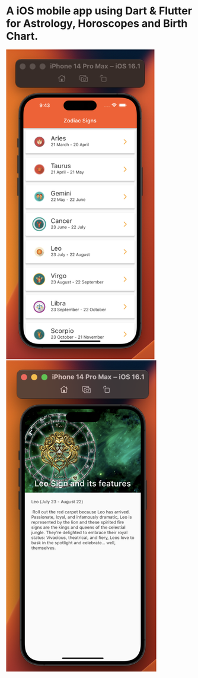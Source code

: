 # A iOS mobile app using Dart & Flutter for Astrology, Horoscopes and Birth Chart.


<!-- ![img](/images/1.png) -->
<img src="images/1.png" width="400"/> <img src="images/2.png" width="405"/> 
<!-- ![img](/images/2.png) -->

